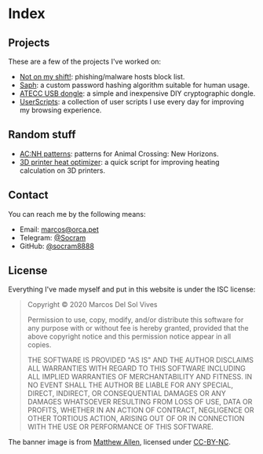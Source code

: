 ---
---

Index
=====

Projects
--------

These are a few of the projects I've worked on:

* [Not on my shift!](notonmyshift/): phishing/malware hosts block list.
* [Saph](saph/): a custom password hashing algorithm suitable for human usage.
* [ATECC USB dongle](ateccusb/): a simple and inexpensive DIY cryptographic dongle.
* [UserScripts](userscripts/): a collection of user scripts I use every day for improving my browsing experience.

Random stuff
------------

* [AC:NH patterns](acnh-patterns/): patterns for Animal Crossing: New Horizons.
* [3D printer heat optimizer](fastheat/): a quick script for improving heating calculation on 3D printers.

Contact
-------

You can reach me by the following means:

 * Email: [marcos@orca.pet](mailto:marcos@orca.pet)
 * Telegram: [@Socram](https://t.me/Socram)
 * GitHub: [@socram8888](https://github.com/socram8888)

License
-------

Everything I've made myself and put in this website is under the ISC license:

> Copyright © 2020 Marcos Del Sol Vives
>
> Permission to use, copy, modify, and/or distribute this software for any purpose with or without fee is hereby granted, provided that the above copyright notice and this permission notice appear in all copies.
>
> THE SOFTWARE IS PROVIDED "AS IS" AND THE AUTHOR DISCLAIMS ALL WARRANTIES WITH REGARD TO THIS SOFTWARE INCLUDING ALL IMPLIED WARRANTIES OF MERCHANTABILITY AND FITNESS. IN NO EVENT SHALL THE AUTHOR BE LIABLE FOR ANY SPECIAL, DIRECT, INDIRECT, OR CONSEQUENTIAL DAMAGES OR ANY DAMAGES WHATSOEVER RESULTING FROM LOSS OF USE, DATA OR PROFITS, WHETHER IN AN ACTION OF CONTRACT, NEGLIGENCE OR OTHER TORTIOUS ACTION, ARISING OUT OF OR IN CONNECTION WITH THE USE OR PERFORMANCE OF THIS SOFTWARE.

The banner image is from [Matthew Allen](https://www.flickr.com/photos/mattallen89/14105305982/), licensed under [CC-BY-NC](https://creativecommons.org/licenses/by-nc/2.0/).
